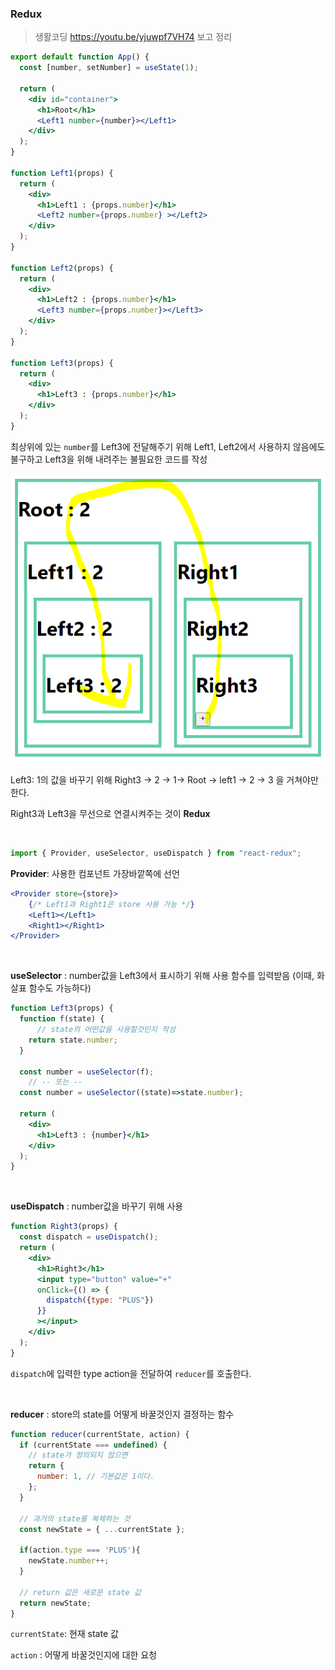 ### Redux

> 생활코딩 https://youtu.be/yjuwpf7VH74 보고 정리


```jsx
export default function App() {
  const [number, setNumber] = useState(1);

  return (
    <div id="container">
      <h1>Root</h1>
      <Left1 number={number}></Left1>
    </div>
  );
}

function Left1(props) {
  return (
    <div>
      <h1>Left1 : {props.number}</h1>
      <Left2 number={props.number} ></Left2>
    </div>
  );
}

function Left2(props) {
  return (
    <div>
      <h1>Left2 : {props.number}</h1>
      <Left3 number={props.number}></Left3>
    </div>
  );
}

function Left3(props) {
  return (
    <div>
      <h1>Left3 : {props.number}</h1>
    </div>
  );
}
```
최상위에 있는 `number`를 Left3에 전달해주기 위해 Left1, Left2에서 사용하지 않음에도 불구하고 Left3을 위해 내려주는 불필요한 코드를 작성


![props](./public/props.PNG)

Left3: 1의 값을 바꾸기 위해 Right3 -> 2 -> 1-> Root -> left1 -> 2 -> 3 을 거쳐야만 한다.

Right3과 Left3을 무선으로 연결시켜주는 것이 **Redux**

<br> 

```jsx
import { Provider, useSelector, useDispatch } from "react-redux";
```
**Provider**: 사용한 컴포넌트 가장바깥쪽에 선언
```jsx
<Provider store={store}>
    {/* Left1과 Right1은 store 사용 가능 */}
    <Left1></Left1>
    <Right1></Right1>
</Provider>
```

<br>

**useSelector** : number값을 Left3에서 표시하기 위해 사용
함수를 입력받음 (이때, 화살표 함수도 가능하다)
```jsx
function Left3(props) {
  function f(state) {
      // state의 어떤값을 사용할것인지 작성
    return state.number;
  }

  const number = useSelector(f);
    // -- 또는 --
  const number = useSelector((state)=>state.number);

  return (
    <div>
      <h1>Left3 : {number}</h1>
    </div>
  );
}
```

<br>

**useDispatch** : number값을 바꾸기 위해 사용
```jsx
function Right3(props) {
  const dispatch = useDispatch();
  return (
    <div>
      <h1>Right3</h1>
      <input type="button" value="+"
      onClick={() => {
        dispatch({type: "PLUS"}) 
      }}  
      ></input>
    </div>
  );
}
```
`dispatch`에 입력한 type action을 전달하여 `reducer`를 호출한다.


<br>

**reducer** : store의 state를 어떻게 바꿀것인지 결정하는 함수
```jsx
function reducer(currentState, action) {
  if (currentState === undefined) {
    // state가 정의되지 않으면
    return {
      number: 1, // 기본값은 1이다.
    };
  }

  // 과거의 state를 복제하는 것
  const newState = { ...currentState };

  if(action.type === 'PLUS'){
    newState.number++;
  }
  
  // return 값은 새로운 state 값
  return newState;
}
```
`currentState`: 현재 state 값

`action` : 어떻게 바꿀것인지에 대한 요청